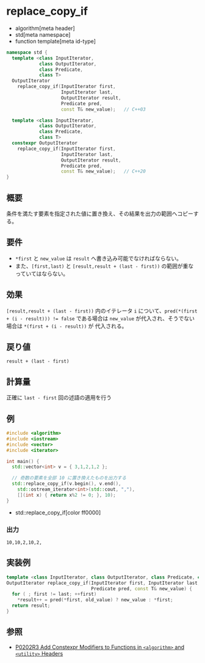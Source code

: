 # replace_copy_if
* algorithm[meta header]
* std[meta namespace]
* function template[meta id-type]

```cpp
namespace std {
  template <class InputIterator,
            class OutputIterator,
            class Predicate,
            class T>
  OutputIterator
    replace_copy_if(InputIterator first,
                    InputIterator last,
                    OutputIterator result,
                    Predicate pred,
                    const T& new_value);   // C++03

  template <class InputIterator,
            class OutputIterator,
            class Predicate,
            class T>
  constexpr OutputIterator
    replace_copy_if(InputIterator first,
                    InputIterator last,
                    OutputIterator result,
                    Predicate pred,
                    const T& new_value);   // C++20
}
```

## 概要
条件を満たす要素を指定された値に置き換え、その結果を出力の範囲へコピーする。


## 要件
- `*first` と `new_value` は `result` へ書き込み可能でなければならない。
- また、`[first,last)` と `[result,result + (last - first))` の範囲が重なっていてはならない。


## 効果
`[result,result + (last - first))` 内のイテレータ `i` について、`pred(*(first + (i - result))) != false` である場合は `new_value` が代入され、そうでない場合は `*(first + (i - result))` が 代入される。


## 戻り値
`result + (last - first)`


## 計算量
正確に `last - first` 回の述語の適用を行う


## 例
```cpp example
#include <algorithm>
#include <iostream>
#include <vector>
#include <iterator>

int main() {
  std::vector<int> v = { 3,1,2,1,2 };

  // 奇数の要素を全部 10 に置き換えたものを出力する
  std::replace_copy_if(v.begin(), v.end(),
    std::ostream_iterator<int>(std::cout, ","),
    [](int x) { return x%2 != 0; }, 10);
}
```
* std::replace_copy_if[color ff0000]

### 出力
```
10,10,2,10,2,
```

## 実装例
```cpp
template <class InputIterator, class OutputIterator, class Predicate, class T>
OutputIterator replace_copy_if(InputIterator first, InputIterator last, OutputIterator result,
                               Predicate pred, const T& new_value) {
  for ( ; first != last; ++first)
    *result++ = pred(*first, old_value) ? new_value : *first;
  return result;
}
```


## 参照
- [P0202R3 Add Constexpr Modifiers to Functions in `<algorithm>` and `<utility>` Headers](http://www.open-std.org/jtc1/sc22/wg21/docs/papers/2017/p0202r3.html)
